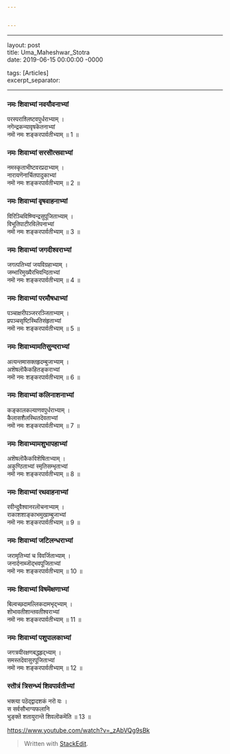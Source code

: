 ```yaml
---


---
```


<hr>
<p>layout: post<br>
title: Uma_Maheshwar_Stotra<br>
date: 2019-06-15 00:00:00 -0000</p>
<p>tags: [Articles]<br>
excerpt_separator: <!--more--></p>
<hr>
<h3 id="नमः-शिवाभ्यां-नवयौवनाभ्यां">नमः शिवाभ्यां नवयौवनाभ्यां</h3>
<p>परस्पराश्लिष्टवपुर्धराभ्याम् ।<br>
नगॆन्द्रकन्यावृषकॆतनाभ्यां<br>
नमॊ नमः शङ्करपार्वतीभ्याम् ॥ 1 ॥</p>
<h3 id="नमः-शिवाभ्यां-सरसॊत्सवाभ्यां">नमः शिवाभ्यां सरसॊत्सवाभ्यां</h3>
<p>नमस्कृताभीष्टवरप्रदाभ्याम् ।<br>
नारायणॆनार्चितपादुकाभ्यां<br>
नमॊ नमः शङ्करपार्वतीभ्याम् ॥ 2 ॥</p>
<h3 id="नमः-शिवाभ्यां-वृषवाहनाभ्यां">नमः शिवाभ्यां वृषवाहनाभ्यां</h3>
<p>विरिञ्चिविष्ण्विन्द्रसुपूजिताभ्याम् ।<br>
विभूतिपाटीरविलॆपनाभ्यां<br>
नमॊ नमः शङ्करपार्वतीभ्याम् ॥ 3 ॥</p>
<h3 id="नमः-शिवाभ्यां-जगदीश्वराभ्यां">नमः शिवाभ्यां जगदीश्वराभ्यां</h3>
<p>जगत्पतिभ्यां जयविग्रहाभ्याम् ।<br>
जम्भारिमुख्यैरभिवन्दिताभ्यां<br>
नमॊ नमः शङ्करपार्वतीभ्याम् ॥ 4 ॥</p>
<h3 id="नमः-शिवाभ्यां-परमौषधाभ्यां">नमः शिवाभ्यां परमौषधाभ्यां</h3>
<p>पञ्चाक्षरीपञ्जररञ्जिताभ्याम् ।<br>
प्रपञ्चसृष्टिस्थितिसंहृताभ्यां<br>
नमॊ नमः शङ्करपार्वतीभ्याम् ॥ 5 ॥</p>
<h3 id="नमः-शिवाभ्यामतिसुन्दराभ्यां">नमः शिवाभ्यामतिसुन्दराभ्यां</h3>
<p>अत्यन्तमासक्तहृदम्बुजाभ्याम् ।<br>
अशॆषलॊकैकहितङ्कराभ्यां<br>
नमॊ नमः शङ्करपार्वतीभ्याम् ॥ 6 ॥</p>
<h3 id="नमः-शिवाभ्यां-कलिनाशनाभ्यां">नमः शिवाभ्यां कलिनाशनाभ्यां</h3>
<p>कङ्कालकल्याणवपुर्धराभ्याम् ।<br>
कैलासशैलस्थितदॆवताभ्यां<br>
नमॊ नमः शङ्करपार्वतीभ्याम् ॥ 7 ॥</p>
<h3 id="नमः-शिवाभ्यामशुभापहाभ्यां">नमः शिवाभ्यामशुभापहाभ्यां</h3>
<p>अशॆषलॊकैकविशॆषिताभ्याम् ।<br>
अकुण्ठिताभ्यां स्मृतिसम्भृताभ्यां<br>
नमॊ नमः शङ्करपार्वतीभ्याम् ॥ 8 ॥</p>
<h3 id="नमः-शिवाभ्यां-रथवाहनाभ्यां">नमः शिवाभ्यां रथवाहनाभ्यां</h3>
<p>रवीन्दुवैश्वानरलॊचनाभ्याम् ।<br>
राकाशशाङ्काभमुखाम्बुजाभ्यां<br>
नमॊ नमः शङ्करपार्वतीभ्याम् ॥ 9 ॥</p>
<h3 id="नमः-शिवाभ्यां-जटिलन्धराभ्यां">नमः शिवाभ्यां जटिलन्धराभ्यां</h3>
<p>जरामृतिभ्यां च विवर्जिताभ्याम् ।<br>
जनार्दनाब्जॊद्भवपूजिताभ्यां<br>
नमॊ नमः शङ्करपार्वतीभ्याम् ॥ 10 ॥</p>
<h3 id="नमः-शिवाभ्यां-विषमॆक्षणाभ्यां">नमः शिवाभ्यां विषमॆक्षणाभ्यां</h3>
<p>बिल्वच्छदामल्लिकदामभृद्भ्याम् ।<br>
शॊभावतीशान्तवतीश्वराभ्यां<br>
नमॊ नमः शङ्करपार्वतीभ्याम् ॥ 11 ॥</p>
<h3 id="नमः-शिवाभ्यां-पशुपालकाभ्यां">नमः शिवाभ्यां पशुपालकाभ्यां</h3>
<p>जगत्रयीरक्षणबद्धहृद्भ्याम् ।<br>
समस्तदॆवासुरपूजिताभ्यां<br>
नमॊ नमः शङ्करपार्वतीभ्याम् ॥ 12 ॥</p>
<h3 id="स्तॊत्रं-त्रिसन्ध्यं-शिवपार्वतीभ्यां">स्तॊत्रं त्रिसन्ध्यं शिवपार्वतीभ्यां</h3>
<p>भक्त्या पठॆद्द्वादशकं नरॊ यः ।<br>
स सर्वसौभाग्यफलानि<br>
भुङ्क्तॆ शतायुरान्तॆ शिवलॊकमॆति ॥ 13 ॥</p>
<p><a href="https://www.youtube.com/watch?v=_zAbVQg9sBk">https://www.youtube.com/watch?v=_zAbVQg9sBk</a></p>
<blockquote>
<p>Written with <a href="https://stackedit.io/">StackEdit</a>.</p>
</blockquote>

